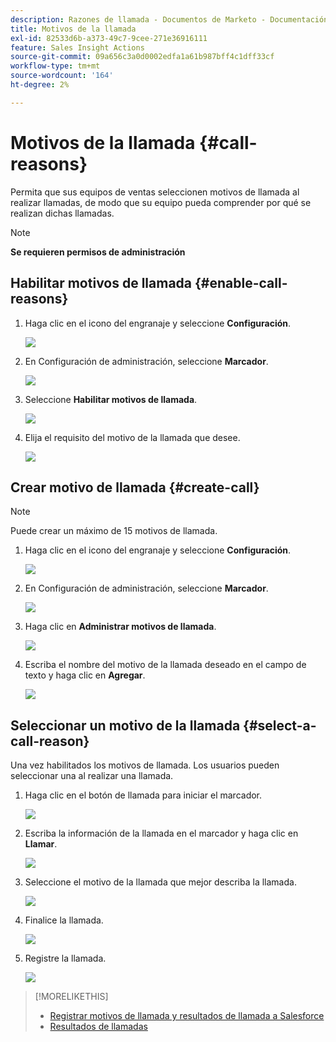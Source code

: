 ```yaml
---
description: Razones de llamada - Documentos de Marketo - Documentación del producto
title: Motivos de la llamada
exl-id: 82533d6b-a373-49c7-9cee-271e36916111
feature: Sales Insight Actions
source-git-commit: 09a656c3a0d0002edfa1a61b987bff4c1dff33cf
workflow-type: tm+mt
source-wordcount: '164'
ht-degree: 2%

---
```


# Motivos de la llamada {#call-reasons}

Permita que sus equipos de ventas seleccionen motivos de llamada al realizar llamadas, de modo que su equipo pueda comprender por qué se realizan dichas llamadas.

>[!NOTE]
>
>**Se requieren permisos de administración**

## Habilitar motivos de llamada {#enable-call-reasons}

1. Haga clic en el icono del engranaje y seleccione **Configuración**.

   ![](assets/call-reasons-1.png)

1. En Configuración de administración, seleccione **Marcador**.

   ![](assets/call-reasons-2.png)

1. Seleccione **Habilitar motivos de llamada**.

   ![](assets/call-reasons-3.png)

1. Elija el requisito del motivo de la llamada que desee.

   ![](assets/call-reasons-4.png)

## Crear motivo de llamada {#create-call}

>[!NOTE]
>
>Puede crear un máximo de 15 motivos de llamada.

1. Haga clic en el icono del engranaje y seleccione **Configuración**.

   ![](assets/call-reasons-5.png)

1. En Configuración de administración, seleccione **Marcador**.

   ![](assets/call-reasons-6.png)

1. Haga clic en **Administrar motivos de llamada**.

   ![](assets/call-reasons-7.png)

1. Escriba el nombre del motivo de la llamada deseado en el campo de texto y haga clic en **Agregar**.

   ![](assets/call-reasons-8.png)

## Seleccionar un motivo de la llamada {#select-a-call-reason}

Una vez habilitados los motivos de llamada. Los usuarios pueden seleccionar una al realizar una llamada.

1. Haga clic en el botón de llamada para iniciar el marcador.

   ![](assets/call-reasons-9.png)

1. Escriba la información de la llamada en el marcador y haga clic en **Llamar**.

   ![](assets/call-reasons-10.png)

1. Seleccione el motivo de la llamada que mejor describa la llamada.

   ![](assets/call-reasons-11.png)

1. Finalice la llamada.

   ![](assets/call-reasons-12.png)

1. Registre la llamada.

   ![](assets/call-reasons-13.png)

>[!MORELIKETHIS]
>
>* [Registrar motivos de llamada y resultados de llamada a Salesforce](/help/marketo/product-docs/marketo-sales-insight/actions/phone/log-call-reasons-and-call-outcomes-to-salesforce.md)
>* [Resultados de llamadas](/help/marketo/product-docs/marketo-sales-insight/actions/phone/call-outcomes.md)

